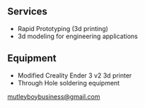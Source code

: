 ## Services
- Rapid Prototyping (3d printing)
- 3d modeling for engineering applications

## Equipment
- Modified Creality Ender 3 v2 3d printer
- Through Hole soldering equipment


mutleyboybusiness@gmail.com
